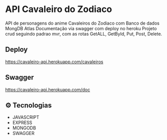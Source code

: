 # API Cavaleiro do Zodiaco

API de personagens do anime Cavaleiros do Zodiaco com Banco de dados MongDB Atlas
Documentação via swagger com deploy no heroku
Projeto crud seguindo padrao mvr, com as rotas GetALL, GetById, Put, Post, Delete.

## Deploy

https://cavaleiro-api.herokuapp.com/cavaleiros

## Swagger

https://cavaleiro-api.herokuapp.com/doc

## ⚙ Tecnologias

- JAVASCRIPT
- EXPRESS
- MONGODB
- SWAGGER
